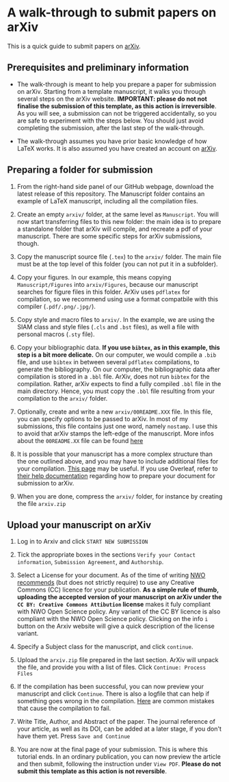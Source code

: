 # A walk-through to submit papers on arXiv

This is a quick guide to submit papers on [arXiv](https://arxiv.org). 

## Prerequisites and preliminary information

* The walk-through is meant to help you prepare a paper for submission on arXiv. Starting from a template manuscript, it walks you through several steps on the arXiv website. **IMPORTANT: please do not not finalise the submission of this template, as this action is irreversible**. As you will see, a submission can not be triggered accidentally, so you are safe to experiment with the steps below. You should just avoid completing the submission, after the last step of the walk-through.

* The walk-through assumes you have prior basic knowledge of how LaTeX works. It is
  also assumed you have created an account on [arXiv](https://arxiv.org). 

## Preparing a folder for submission

1. From the right-hand side panel of our GitHub webpage, download the latest release of this repository. The Manuscript folder contains an example of LaTeX manuscript, including all the compilation files. 

1. Create an empty `arxiv/` folder, at the same level as `Manuscript`. You will now start transferring files to this new folder: the main idea is to prepare a standalone folder that arXiv will compile, and recreate a pdf of your manuscript.  There are some specific steps for arXiv submissions, though.

1. Copy the manuscript source file (`.tex`) to the `arxiv/` folder. The main file must be at the top level of this folder (you can not put it in a subfolder).

1. Copy your figures. In our example, this means copying `Manuscript/Figures` into `arxiv/Figures`, because our manuscript searches for figure files in this folder.  ArXiv uses `pdflatex` for compilation, so we recommend using use a format compatbile with this compiler (`.pdf/.png/.jpg/`).

1. Copy style and macro files to `arxiv/`. In the example, we are using the SIAM class and style files (`.cls` and `.bst` files), as well a file with personal macros (`.sty` file).

1. Copy your bibliographic data. **If you use `bibtex`, as in this example, this step is a bit more delicate.** On our computer, we would compile a `.bib` file, and use `bibtex` in between several `pdflatex` compilations, to generate the bibliography. On our computer, the bibliographic data after compilation is stored in a `.bbl` file. ArXiv, does not run `bibtex` for the compilation. Rather, arXiv expects to find a fully compiled `.bbl` file in the main directory. Hence, you must copy the `.bbl` file resulting from your compilation to the `arxiv/` folder.

1. Optionally, create and write a new `arxiv/00README.XXX` file. In this file, you can specify options to be passed to arXiv. In most of my submissions, this file contains just one word, namely `nostamp`. I use this to avoid that arXiv stamps the left-edge of the manuscript. More infos about the `00README.XX` file can be found [here](https://info.arxiv.org/help/00README.html)

1. It is possible that your manuscript has a more complex structure than the one outlined above, and you may have to include additional files for your compilation.  [This page](https://info.arxiv.org/help/submit_tex.html) may be useful. If you use Overleaf, refer to [their help documentation](https://www.overleaf.com/learn/how-to/LaTeX_checklist_for_arXiv_submissions) regarding how to prepare your document for submission to arXiv.

1. When you are done, compress the `arxiv/` folder, for instance by creating the file `arxiv.zip`

## Upload your manuscript on arXiv

1. Log in to Arxiv and click `START NEW SUBMISSION`

1. Tick the appropriate boxes in the sections `Verify your Contact information`, `Submission Agreement`, and `Authorship`.

1. Select a License for your document. As of the time of writing [NWO recommends](https://www.nwo.nl/sites/nwo/files/media-files/NWO%20Open%20Access%20policy%202016-2020_ENG_0.pdf) (but does not strictly require) to use any Creative Commons (CC) licence for your publication. **As a simple rule of thumb, uploading the accepted version of your manuscript on arXiv under the `CC BY: Creative Commons Attibution` license** makes it fuly compliant with NWO Open Science policy. Any variant of the CC BY licence is also compliant with the NWO Open Science policy. Clicking on the info `i` button on the Arxiv website will give a quick description of the license variant. 

1. Specify a Subject class for the manuscript, and click `continue`.

1. Upload the `arxiv.zip` file prepared in the last section. ArXiv will unpack the file, and provide you with a list of files. Click `Continue: Process Files`

1. If the compilation has been successful, you can now preview your manuscript and click `Continue`. There is also a logfile that can help if something goes wrong in the compilation. [Here](https://info.arxiv.org/help/faq/mistakes.html) are common mistakes that cause the compilation to fail.

1. Write Title, Author, and Abstract of the paper. The journal reference of your article, as well as its DOI, can be added at a later stage, if you don't have them yet. Press `Save and Continue`
  
1. You are now at the final page of your submission. This is where this tutorial ends.  In an ordinary publication, you can now preview the article and then submit, following the instruction under `View PDF`. **Please do not submit this template as this action is not reversible**.
